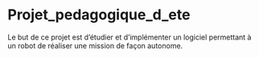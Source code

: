 # Projet_pedagogique_d_ete
Le but de ce projet est d’étudier et d’implémenter un logiciel permettant à un robot de réaliser une mission de façon autonome.
